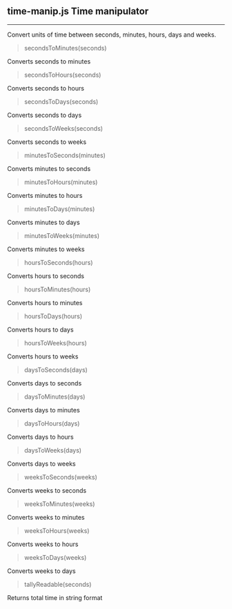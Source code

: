 ## time-manip.js Time manipulator

---

Convert units of time between seconds, minutes, hours, days and weeks.

> secondsToMinutes(seconds)

Converts seconds to minutes

> secondsToHours(seconds)

Converts seconds to hours

> secondsToDays(seconds)

Converts seconds to days

> secondsToWeeks(seconds)

Converts seconds to weeks

> minutesToSeconds(minutes)

Converts minutes to seconds

> minutesToHours(minutes)

Converts minutes to hours

> minutesToDays(minutes)

Converts minutes to days

> minutesToWeeks(minutes)

Converts minutes to weeks

> hoursToSeconds(hours)

Converts hours to seconds

> hoursToMinutes(hours)

Converts hours to minutes

> hoursToDays(hours)

Converts hours to days

> hoursToWeeks(hours)

Converts hours to weeks

> daysToSeconds(days)

Converts days to seconds

> daysToMinutes(days)

Converts days to minutes

> daysToHours(days)

Converts days to hours

> daysToWeeks(days)

Converts days to weeks

> weeksToSeconds(weeks)

Converts weeks to seconds

> weeksToMinutes(weeks)

Converts weeks to minutes

> weeksToHours(weeks)

Converts weeks to hours

> weeksToDays(weeks)

Converts weeks to days

> tallyReadable(seconds)

Returns total time in string format
